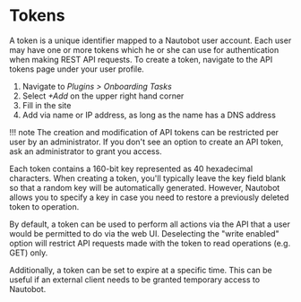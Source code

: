 # Tokens

A token is a unique identifier mapped to a Nautobot user account. Each user may have one or more tokens which he or she can use for authentication when making REST API requests. To create a token, navigate to the API tokens page under your user profile.

1. Navigate to _Plugins > Onboarding Tasks_
2. Select _+Add_ on the upper right hand corner
3. Fill in the site
4. Add via name or IP address, as long as the name has a DNS address

!!! note
    The creation and modification of API tokens can be restricted per user by an administrator. If you don't see an option to create an API token, ask an administrator to grant you access.

Each token contains a 160-bit key represented as 40 hexadecimal characters. When creating a token, you'll typically leave the key field blank so that a random key will be automatically generated. However, Nautobot allows you to specify a key in case you need to restore a previously deleted token to operation.

By default, a token can be used to perform all actions via the API that a user would be permitted to do via the web UI. Deselecting the "write enabled" option will restrict API requests made with the token to read operations (e.g. GET) only.

Additionally, a token can be set to expire at a specific time. This can be useful if an external client needs to be granted temporary access to Nautobot.
